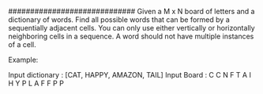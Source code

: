 #############################
Given a M x N board of letters and a dictionary of words. Find all possible words that can be formed by a sequentially adjacent cells.
You can only use either vertically or horizontally neighboring cells in a sequence.
A word should not have multiple instances of a cell.

Example:

Input dictionary : [CAT, HAPPY, AMAZON, TAIL]
Input Board :
C C N F
T A I H
Y P L A
F F P P
